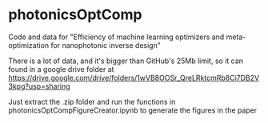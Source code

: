 # photonicsOptComp
Code and data for "Efficiency of machine learning optimizers and meta-optimization for nanophotonic inverse design"

There is a lot of data, and it's bigger than GitHub's 25Mb limit, so it can found in a google drive folder at https://drive.google.com/drive/folders/1wVB8OOSr_QreLRktcmRb8Ci7DB2V3kpg?usp=sharing

Just extract the .zip folder and run the functions in photonicsOptCompFigureCreator.ipynb to generate the figures in the paper
